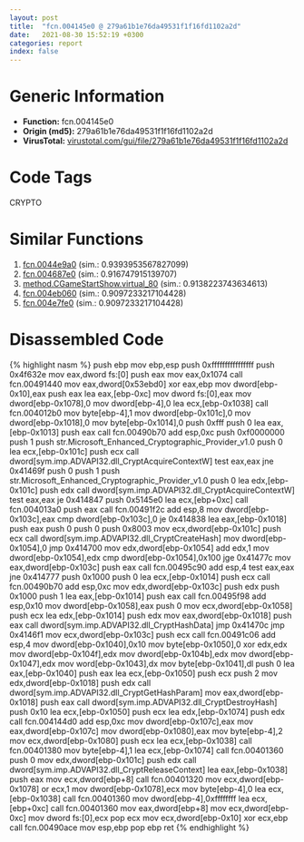 ```yaml
---
layout: post
title:  "fcn.004145e0 @ 279a61b1e76da49531f1f16fd1102a2d"
date:   2021-08-30 15:52:19 +0300
categories: report
index: false
---
```


# Generic Information
- **Function:** fcn.004145e0
- **Origin (md5):** 279a61b1e76da49531f1f16fd1102a2d
- **VirusTotal:** [virustotal.com/gui/file/279a61b1e76da49531f1f16fd1102a2d][virustotal_ref]

# Code Tags
<span class="tag" id="CRYPTO">CRYPTO</span>


# Similar Functions

1. [fcn.0044e9a0][similar_1_ref] (sim.: 0.9393953567827099)
2. [fcn.004687e0][similar_2_ref] (sim.: 0.916747915139707)
3. [method.CGameStartShow.virtual\_80][similar_3_ref] (sim.: 0.9138223743634613)
4. [fcn.004eb060][similar_4_ref] (sim.: 0.9097233217104428)
5. [fcn.004e7fe0][similar_5_ref] (sim.: 0.9097233217104428)


# Disassembled Code

{% highlight nasm %}
push ebp
mov ebp,esp
push 0xffffffffffffffff
push 0x4f632e
mov eax,dword fs:[0]
push eax
mov eax,0x1074
call fcn.00491440
mov eax,dword[0x53ebd0]
xor eax,ebp
mov dword[ebp-0x10],eax
push eax
lea eax,[ebp-0xc]
mov dword fs:[0],eax
mov dword[ebp-0x1078],0
mov dword[ebp-4],0
lea ecx,[ebp-0x1038]
call fcn.004012b0
mov byte[ebp-4],1
mov dword[ebp-0x101c],0
mov dword[ebp-0x1018],0
mov byte[ebp-0x1014],0
push 0xfff
push 0
lea eax,[ebp-0x1013]
push eax
call fcn.00490b70
add esp,0xc
push 0xf0000000
push 1
push str.Microsoft_Enhanced_Cryptographic_Provider_v1.0
push 0
lea ecx,[ebp-0x101c]
push ecx
call dword[sym.imp.ADVAPI32.dll_CryptAcquireContextW]
test eax,eax
jne 0x41469f
push 0
push 1
push str.Microsoft_Enhanced_Cryptographic_Provider_v1.0
push 0
lea edx,[ebp-0x101c]
push edx
call dword[sym.imp.ADVAPI32.dll_CryptAcquireContextW]
test eax,eax
je 0x414847
push 0x5145e0
lea ecx,[ebp+0xc]
call fcn.004013a0
push eax
call fcn.00491f2c
add esp,8
mov dword[ebp-0x103c],eax
cmp dword[ebp-0x103c],0
je 0x414838
lea eax,[ebp-0x1018]
push eax
push 0
push 0
push 0x8003
mov ecx,dword[ebp-0x101c]
push ecx
call dword[sym.imp.ADVAPI32.dll_CryptCreateHash]
mov dword[ebp-0x1054],0
jmp 0x414700
mov edx,dword[ebp-0x1054]
add edx,1
mov dword[ebp-0x1054],edx
cmp dword[ebp-0x1054],0x100
jge 0x41477c
mov eax,dword[ebp-0x103c]
push eax
call fcn.00495c90
add esp,4
test eax,eax
jne 0x414777
push 0x1000
push 0
lea ecx,[ebp-0x1014]
push ecx
call fcn.00490b70
add esp,0xc
mov edx,dword[ebp-0x103c]
push edx
push 0x1000
push 1
lea eax,[ebp-0x1014]
push eax
call fcn.00495f98
add esp,0x10
mov dword[ebp-0x1058],eax
push 0
mov ecx,dword[ebp-0x1058]
push ecx
lea edx,[ebp-0x1014]
push edx
mov eax,dword[ebp-0x1018]
push eax
call dword[sym.imp.ADVAPI32.dll_CryptHashData]
jmp 0x41470c
jmp 0x4146f1
mov ecx,dword[ebp-0x103c]
push ecx
call fcn.00491c06
add esp,4
mov dword[ebp-0x1040],0x10
mov byte[ebp-0x1050],0
xor edx,edx
mov dword[ebp-0x104f],edx
mov dword[ebp-0x104b],edx
mov dword[ebp-0x1047],edx
mov word[ebp-0x1043],dx
mov byte[ebp-0x1041],dl
push 0
lea eax,[ebp-0x1040]
push eax
lea ecx,[ebp-0x1050]
push ecx
push 2
mov edx,dword[ebp-0x1018]
push edx
call dword[sym.imp.ADVAPI32.dll_CryptGetHashParam]
mov eax,dword[ebp-0x1018]
push eax
call dword[sym.imp.ADVAPI32.dll_CryptDestroyHash]
push 0x10
lea ecx,[ebp-0x1050]
push ecx
lea edx,[ebp-0x1074]
push edx
call fcn.004144d0
add esp,0xc
mov dword[ebp-0x107c],eax
mov eax,dword[ebp-0x107c]
mov dword[ebp-0x1080],eax
mov byte[ebp-4],2
mov ecx,dword[ebp-0x1080]
push ecx
lea ecx,[ebp-0x1038]
call fcn.00401380
mov byte[ebp-4],1
lea ecx,[ebp-0x1074]
call fcn.00401360
push 0
mov edx,dword[ebp-0x101c]
push edx
call dword[sym.imp.ADVAPI32.dll_CryptReleaseContext]
lea eax,[ebp-0x1038]
push eax
mov ecx,dword[ebp+8]
call fcn.00401320
mov ecx,dword[ebp-0x1078]
or ecx,1
mov dword[ebp-0x1078],ecx
mov byte[ebp-4],0
lea ecx,[ebp-0x1038]
call fcn.00401360
mov dword[ebp-4],0xffffffff
lea ecx,[ebp+0xc]
call fcn.00401360
mov eax,dword[ebp+8]
mov ecx,dword[ebp-0xc]
mov dword fs:[0],ecx
pop ecx
mov ecx,dword[ebp-0x10]
xor ecx,ebp
call fcn.00490ace
mov esp,ebp
pop ebp
ret
{% endhighlight %}


[similar_1_ref]: /report/fcn.0044e9a0@c60344b51fa39a329b92557d24ff7670
[similar_2_ref]: /report/fcn.004687e0@c60344b51fa39a329b92557d24ff7670
[similar_3_ref]: /report/method.CGameStartShow.virtual_80@c60344b51fa39a329b92557d24ff7670
[similar_4_ref]: /report/fcn.004eb060@279a61b1e76da49531f1f16fd1102a2d
[similar_5_ref]: /report/fcn.004e7fe0@be7fba7cc724acf4ae2900d99e0fc9c3
[virustotal_ref]: https://www.virustotal.com/gui/file/279a61b1e76da49531f1f16fd1102a2d